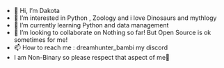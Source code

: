 - 👋 Hi, I’m Dakota
- 👀 I’m interested in Python , Zoology and i love Dinosaurs and  mythlogy 
- 🌱 I’m currently learning Python and data management 
- 💞️ I’m looking to collaborate on Nothing so far! But Open Source is ok sometimes for me!
- 📫 How to reach me : dreamhunter_bambi my discord
- I am Non-Binary so please respect that aspect of me🐲

